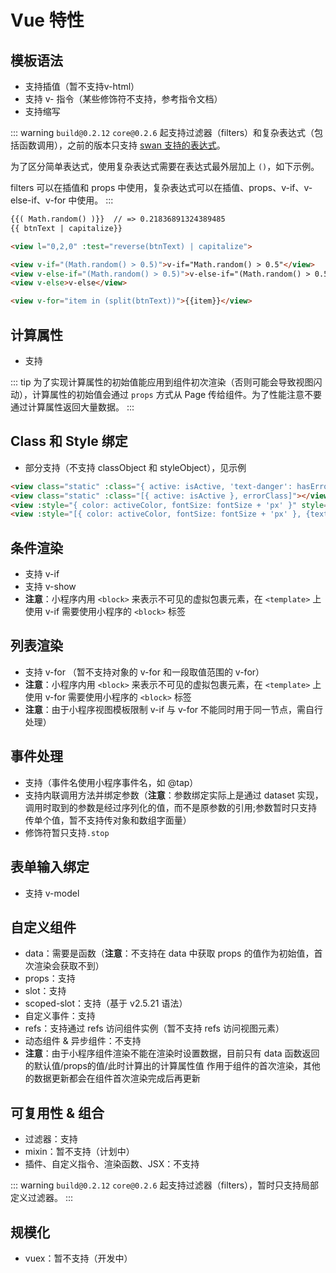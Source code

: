# Vue 特性

## 模板语法

- 支持插值（暂不支持v-html）
- 支持 v- 指令（某些修饰符不支持，参考指令文档）
- 支持缩写

::: warning
`build@0.2.12` `core@0.2.6` 起支持过滤器（filters）和复杂表达式（包括函数调用），之前的版本只支持 [swan 支持的表达式](https://smartprogram.baidu.com/docs/develop/framework/view_data/)。

为了区分简单表达式，使用复杂表达式需要在表达式最外层加上 `()`，如下示例。

filters 可以在插值和 props 中使用，复杂表达式可以在插值、props、v-if、v-else-if、v-for 中使用。
:::


```html
{{( Math.random() )}}  // => 0.21836891324389485
{{ btnText | capitalize}}

<view l="0,2,0" :test="reverse(btnText) | capitalize">

<view v-if="(Math.random() > 0.5)">v-if="Math.random() > 0.5"</view>
<view v-else-if="(Math.random() > 0.5)">v-else-if="(Math.random() > 0.5)"</view>
<view v-else>v-else</view>

<view v-for="item in (split(btnText))">{{item}}</view>
```

## 计算属性

- 支持

::: tip
为了实现计算属性的初始值能应用到组件初次渲染（否则可能会导致视图闪动），计算属性的初始值会通过 `props` 方式从 Page 传给组件。为了性能注意不要通过计算属性返回大量数据。
:::

## Class 和 Style 绑定

- 部分支持（不支持 classObject 和 styleObject），见示例

```html
<view class="static" :class="{ active: isActive, 'text-danger': hasError }"></view>
<view class="static" :class="[{ active: isActive }, errorClass]"></view>
<view :style="{ color: activeColor, fontSize: fontSize + 'px' }" style="text-align: center"></view>
<view :style="[{ color: activeColor, fontSize: fontSize + 'px' }, {textAlign: 'center'}]"></view>
```


## 条件渲染

- 支持 v-if
- 支持 v-show
- **注意**：小程序内用 `<block>` 来表示不可见的虚拟包裹元素，在 `<template>` 上使用 v-if 需要使用小程序的 `<block>` 标签


## 列表渲染

- 支持 v-for （暂不支持对象的 v-for 和一段取值范围的 v-for）
- **注意**：小程序内用 `<block>` 来表示不可见的虚拟包裹元素，在 `<template>` 上使用 v-for 需要使用小程序的 `<block>` 标签
- **注意**：由于小程序视图模板限制 v-if 与 v-for 不能同时用于同一节点，需自行处理）



## 事件处理

- 支持（事件名使用小程序事件名，如 @tap）
- 支持内联调用方法并绑定参数（**注意**：参数绑定实际上是通过 dataset 实现，调用时取到的参数是经过序列化的值，而不是原参数的引用;参数暂时只支持传单个值，暂不支持传对象和数组字面量）
- 修饰符暂只支持`.stop`


## 表单输入绑定

- 支持 v-model


## 自定义组件

- data：需要是函数（**注意**：不支持在 data 中获取 props 的值作为初始值，首次渲染会获取不到）
- props：支持
- slot：支持
- scoped-slot：支持（基于 v2.5.21 语法）
- 自定义事件：支持
- refs：支持通过 refs 访问组件实例（暂不支持 refs 访问视图元素）
- 动态组件 & 异步组件：不支持
- **注意**：由于小程序组件渲染不能在渲染时设置数据，目前只有 data 函数返回的默认值/props的值/此时计算出的计算属性值 作用于组件的首次渲染，其他的数据更新都会在组件首次渲染完成后再更新



## 可复用性 & 组合

- 过滤器：支持
- mixin：暂不支持（计划中）
- 插件、自定义指令、渲染函数、JSX：不支持

::: warning
`build@0.2.12` `core@0.2.6` 起支持过滤器（filters），暂时只支持局部定义过滤器。
:::

## 规模化

- vuex：暂不支持（开发中）